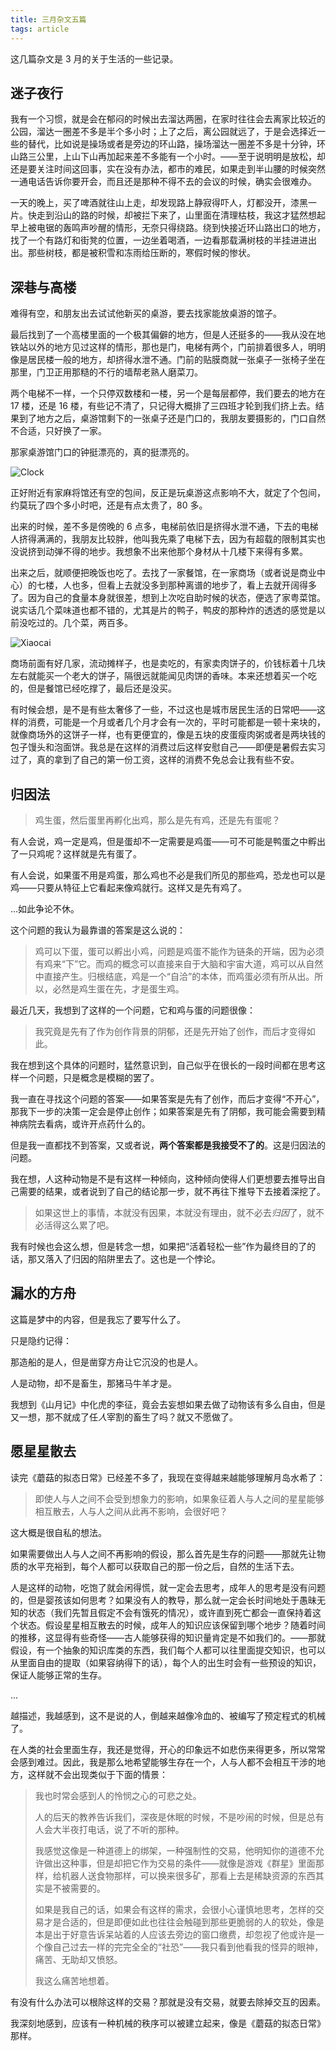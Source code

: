 ```yaml
---
title: 三月杂文五篇
tags: article
---
```


这几篇杂文是 3 月的关于生活的一些记录。

## 迷子夜行

我有一个习惯，就是会在郁闷的时候出去溜达两圈，在家时往往会去离家比较近的公园，溜达一圈差不多是半个多小时；上了之后，离公园就远了，于是会选择近一些的替代，比如说是操场或者是旁边的环山路，操场溜达一圈差不多是十分钟，环山路三公里，上山下山再加起来差不多能有一个小时。——至于说明明是放松，却还是要关注时间这回事，实在没有办法，都市的难民，如果走到半山腰的时候突然一通电话告诉你要开会，而且还是那种不得不去的会议的时候，确实会很难办。

一天的晚上，买了啤酒就往山上走，却发现路上静寂得吓人，灯都没开，漆黑一片。快走到沿山的路的时候，却被拦下来了，山里面在清理枯枝，我这才猛然想起早上被电锯的轰鸣声吵醒的情形，无奈只得绕路。绕到快接近环山路出口的地方，找了一个有路灯和街凳的位置，一边坐着喝酒，一边看那载满树枝的半挂进进出出。那些树枝，都是被积雪和冻雨给压断的，寒假时候的惨状。

## 深巷与高楼

难得有空，和朋友出去试试他新买的桌游，要去找家能放桌游的馆子。

最后找到了一个高楼里面的一个极其偏僻的地方，但是人还挺多的——我从没在地铁站以外的地方见过这样的情形，那也是门，电梯有两个，门前排着很多人，明明像是居民楼一般的地方，却挤得水泄不通。门前的贴膜商就一张桌子一张椅子坐在那里，门卫正用那糙的不行的墙帮老熟人磨菜刀。

两个电梯不一样，一个只停双数楼和一楼，另一个是每层都停，我们要去的地方在 17 楼，还是 16 楼，有些记不清了，只记得大概排了三四班才轮到我们挤上去。结果到了地方之后，桌游馆剩下的一张桌子还是门口的，我朋友要摄影的，门口自然不合适，只好换了一家。

那家桌游馆门口的钟挺漂亮的，真的挺漂亮的。

![Clock](/assests/images/clock.jpg)

正好附近有家麻将馆还有空的包间，反正是玩桌游这点影响不大，就定了个包间，约莫玩了四个多小时吧，还是有点太贵了，80 多。

出来的时候，差不多是傍晚的 6 点多，电梯前依旧是挤得水泄不通，下去的电梯人挤得满满的，我朋友比较胖，他叫我先乘了电梯下去，因为有超载的限制其实也没说挤到动弹不得的地步。我想象不出来他那个身材从十几楼下来得有多累。

出来之后，就顺便把晚饭也吃了。去找了一家餐馆，在一家商场（或者说是商业中心）的七楼，人也多，但看上去就没多到那种离谱的地步了，看上去就开阔得多了。因为自己的食量本身就很差，想到上次吃自助时候的状态，便选了家粤菜馆。说实话几个菜味道也都不错的，尤其是片的鸭子，鸭皮的那种炸的透透的感觉是以前没吃过的。几个菜，两百多。

![Xiaocai](/assests/images/xiaocai.jpg)

商场前面有好几家，流动摊样子，也是卖吃的，有家卖肉饼子的，价钱标着十几块左右就能买一个老大的饼子，隔很远就能闻见肉饼的香味。本来还想着买一个吃的，但是餐馆已经吃撑了，最后还是没买。

有时候会想，是不是有些太奢侈了一些，不过这也是城市居民生活的日常吧——这样的消费，可能是一个月或者几个月才会有一次的，平时可能都是一顿十来块的，就像商场外的这饼子一样，也有更便宜的，像是五块的皮蛋瘦肉粥或者是两块钱的包子馒头和泡面饼。我总是在这样的消费过后这样安慰自己——即便是暑假去实习过了，真的拿到了自己的第一份工资，这样的消费不免总会让我有些不安。

## 归因法

> 鸡生蛋，然后蛋里再孵化出鸡，那么是先有鸡，还是先有蛋呢？

有人会说，鸡一定是鸡，但是蛋却不一定需要是鸡蛋——可不可能是鸭蛋之中孵出了一只鸡呢？这样就是先有蛋了。

有人会说，如果蛋不用是鸡蛋，那么鸡也不必是我们所见的那些鸡，恐龙也可以是鸡——只要从特征上它看起来像鸡就行。这样又是先有鸡了。

...如此争论不休。

这个问题的我认为最靠谱的答案是这么说的：

> 鸡可以下蛋，蛋可以孵出小鸡，问题是鸡蛋不能作为链条的开端，因为必须有鸡来“下”它。而鸡的概念可以直接来自于大脑和宇宙大道，鸡可以从自然中直接产生。归根结底，鸡是一个“自洽”的本体，而鸡蛋必须有所从出。所以，必然是鸡生蛋在先，才是蛋生鸡。

最近几天，我想到了这样的一个问题，它和鸡与蛋的问题很像：

> 我究竟是先有了作为创作背景的阴郁，还是先开始了创作，而后才变得如此。

我在想到这个具体的问题时，猛然意识到，自己似乎在很长的一段时间都在思考这样一个问题，只是概念是模糊的罢了。

我一直在寻找这个问题的答案——如果答案是先有了创作，而后才变得“不开心”，那我下一步的决策一定会是停止创作；如果答案是先有了阴郁，我可能会需要到精神病院去看病，或许开点药什么的。

但是我一直都找不到答案，又或者说，**两个答案都是我接受不了的**。这是归因法的问题。

我在想，人这种动物是不是有这样一种倾向，这种倾向使得人们更想要去推导出自己需要的结果，或者说到了自己的结论那一步，就不再往下推导下去接着深挖了。

> 如果这世上的事情，本就没有因果，本就没有理由，就不必去*归因*了，就不必活得这么累了吧。

我有时候也会这么想，但是转念一想，如果把“活着轻松一些”作为最终目的了的话，那又落入了归因的陷阱里去了。这也是一个悖论。

## 漏水的方舟

这篇是梦中的内容，但是我忘了要写什么了。

只是隐约记得：

那造船的是人，但是凿穿方舟让它沉没的也是人。

人是动物，却不是畜生，那猪马牛羊才是。

我想到《山月记》中化虎的李征，竟会去妄想如果去做了动物该有多么自由，但是又一想，那不就成了任*人*宰割的畜生了吗？就又不愿做了。

## 愿星星散去

读完《蘑菇的拟态日常》已经差不多了，我现在变得越来越能够理解月岛水希了：

> 即使人与人之间不会受到想象力的影响，如果象征着人与人之间的星星能够相互散去，人与人之间从此再不影响，会很好吧？

这大概是很自私的想法。

如果需要做出人与人之间不再影响的假设，那么首先是生存的问题——那就先让物质的水平充裕到，每个人都可以获取自己的那一份之后，自然的生活下去。

人是这样的动物，吃饱了就会闲得慌，就一定会去思考，成年人的思考是没有问题的，但是婴孩该如何思考？如果没有人的教导，那么就一定会长时间地处于愚昧无知的状态（我们先暂且假定不会有饿死的情况），或许直到死亡都会一直保持着这个状态。假设星星相互散去的时候，成年人的知识应该保留到哪个地步？随着时间的推移，这显得有些奇怪——古人能够获得的知识量肯定是不如我们的。——那就假设，有一个抽象的知识库类的东西，我们每个人都可以往里面提交知识，也可以从里面自由的提取（如果容纳得下的话），每个人的出生时会有一些预设的知识，保证人能够正常的生存。

...

越描述，我越感到，这不是说的人，倒越来越像冷血的、被编写了预定程式的机械了。

在人类的社会里面生存，我还是觉得，开心的印象远不如悲伤来得更多，所以常常会感到难过。因此，我是那么地希望能够生存在一个，人与人都不会相互干涉的地方，这样就不会出现类似于下面的情景：

> 我也时常会感到人的怜悯之心的可悲之处。
> 
> 人的后天的教养告诉我们，深夜是休眠的时候，不是吵闹的时候，但是总有人会大半夜打电话，说了不听的那种。
> 
> 我感觉这像是一种道德上的绑架，一种强制性的交易，他明知你的道德不允许做出这种事，但是却把它作为交易的条件——就像是游戏《群星》里面那样，给机器人送食物那样，可以换来很多矿，那看上去是稀缺资源的东西其实是不被需要的。
> 
> 如果是我自己的话，如果会有这样的需求，会很小心谨慎地思考，怎样的交易才是合适的，但是即便如此也往往会触碰到那些更脆弱的人的软处，像是本是出于好意告诉呆站着的人应该去旁边的窗口缴费，却忽视了他或许是一个像自己过去一样的完完全全的“社恐”——我只看到他看我的怪异的眼神，痛苦、无助却又愤怒。
> 
> 我这么痛苦地想着。

有没有什么办法可以根除这样的交易？那就是没有交易，就要去除掉交互的因素。

我深刻地感到，应该有一种机械的秩序可以被建立起来，像是《蘑菇的拟态日常》那样。